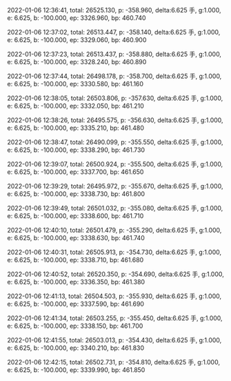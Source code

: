 2022-01-06 12:36:41, total: 26525.130, p: -358.960, delta:6.625 手, g:1.000, e: 6.625, b: -100.000, ep: 3326.960, bp: 460.740

2022-01-06 12:37:02, total: 26513.447, p: -358.140, delta:6.625 手, g:1.000, e: 6.625, b: -100.000, ep: 3329.060, bp: 460.900

2022-01-06 12:37:23, total: 26513.437, p: -358.880, delta:6.625 手, g:1.000, e: 6.625, b: -100.000, ep: 3328.240, bp: 460.890

2022-01-06 12:37:44, total: 26498.178, p: -358.700, delta:6.625 手, g:1.000, e: 6.625, b: -100.000, ep: 3330.580, bp: 461.160

2022-01-06 12:38:05, total: 26503.806, p: -357.630, delta:6.625 手, g:1.000, e: 6.625, b: -100.000, ep: 3332.050, bp: 461.210

2022-01-06 12:38:26, total: 26495.575, p: -356.630, delta:6.625 手, g:1.000, e: 6.625, b: -100.000, ep: 3335.210, bp: 461.480

2022-01-06 12:38:47, total: 26490.099, p: -355.550, delta:6.625 手, g:1.000, e: 6.625, b: -100.000, ep: 3338.290, bp: 461.730

2022-01-06 12:39:07, total: 26500.924, p: -355.500, delta:6.625 手, g:1.000, e: 6.625, b: -100.000, ep: 3337.700, bp: 461.650

2022-01-06 12:39:29, total: 26495.972, p: -355.670, delta:6.625 手, g:1.000, e: 6.625, b: -100.000, ep: 3338.730, bp: 461.800

2022-01-06 12:39:49, total: 26501.032, p: -355.080, delta:6.625 手, g:1.000, e: 6.625, b: -100.000, ep: 3338.600, bp: 461.710

2022-01-06 12:40:10, total: 26501.479, p: -355.290, delta:6.625 手, g:1.000, e: 6.625, b: -100.000, ep: 3338.630, bp: 461.740

2022-01-06 12:40:31, total: 26505.913, p: -354.730, delta:6.625 手, g:1.000, e: 6.625, b: -100.000, ep: 3338.710, bp: 461.680

2022-01-06 12:40:52, total: 26520.350, p: -354.690, delta:6.625 手, g:1.000, e: 6.625, b: -100.000, ep: 3336.350, bp: 461.380

2022-01-06 12:41:13, total: 26504.503, p: -355.930, delta:6.625 手, g:1.000, e: 6.625, b: -100.000, ep: 3337.590, bp: 461.690

2022-01-06 12:41:34, total: 26503.255, p: -355.450, delta:6.625 手, g:1.000, e: 6.625, b: -100.000, ep: 3338.150, bp: 461.700

2022-01-06 12:41:55, total: 26503.013, p: -354.430, delta:6.625 手, g:1.000, e: 6.625, b: -100.000, ep: 3340.210, bp: 461.830

2022-01-06 12:42:15, total: 26502.731, p: -354.810, delta:6.625 手, g:1.000, e: 6.625, b: -100.000, ep: 3339.990, bp: 461.850